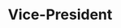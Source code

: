 ---
title: "Vice-President"
name: "abc def"
linkedin: "#"
github: "#"
image: "images/members/default.jpg"
draft: false
weight: 2
---